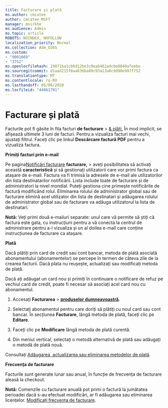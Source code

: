 ```yaml
---
title: Facturare și plată
ms.author: cmcatee
author: cmcatee-MSFT
manager: mnirkhe
ms.audience: Admin
ms.topic: article
ROBOTS: NOINDEX, NOFOLLOW
localization_priority: Normal
ms.collection: Adm_O365
ms.custom:
- "9001669"
- "3752"
ms.openlocfilehash: 19871ba1cb6d12be3c0eab462adcbe0840afeebe
ms.sourcegitcommit: d1aad215f8aa636ba89c93a13a0c9d90e997f752
ms.translationtype: MT
ms.contentlocale: ro-RO
ms.lasthandoff: 05/06/2020
ms.locfileid: "44061791"
---
```

# <a name="billing-and-payment"></a>Facturare și plată

Facturile pot fi găsite în fila facturi **de facturare** > [& plăți.](https://go.microsoft.com/fwlink/p/?linkid=848039)  În mod implicit, se afișează ultimele 3 luni de facturi.  Pentru a vizualiza facturi mai vechi, ajustați filtrul.  Faceți clic pe linkul **Descărcare factură PDF** pentru a vizualiza factura.

**Primiți facturi prin e-mail**

Pe pagina[Notificări facturare](https://go.microsoft.com/fwlink/p/?linkid=853212) **facturare,** > aveți posibilitatea să activați această **caracteristică** și să gestionați utilizatorii care vor primi factura ca atașare de e-mail. Factura va fi trimisă la adresele de e-mail ale utilizatorilor din lista destinatarilor notificării. Lista include toate de facturare și de administratori la nivel mondial.  Puteți gestiona cine primește notificările de factură modificând rolul.  Eliminarea rolului de administrator global sau de facturare elimină acel utilizator din lista de destinatari și adăugarea rolului de administrator global sau de facturare va adăuga utilizatorul la lista de destinatari.

**Notă:** Veți primi două e-mailuri separate: unul care vă permite să știți că factura este gata, cu instrucțiuni pentru a vă conecta la centrul de administrare pentru a-l vizualiza și un al doilea e-mail care conține instrucțiunea de facturare ca atașare.

**Plată**

Dacă plătiți prin card de credit sau cont bancar, metoda de plată asociată abonamentului (abonamentelor) se percepe în termen de câteva zile de la crearea facturii.  Dacă plata nu reușește, actualizați sau modificați metoda de plată. 

Dacă ați adăugat un card nou și primiți în continuare o notificare de refuz pe vechiul card de credit, poate fi necesar să asociați acel card nou cu abonamentul.

1. Accesați **Facturarea** > **[produselor dumneavoastră](https://go.microsoft.com/fwlink/p/?linkid=842054)**.

2. Selectați abonamentul pentru care doriți să plătiți cu noul card sau cont bancar. În secțiunea **Facturare**, lângă metoda de plată, faceți clic pe **Editare**.

3. Faceți clic pe **Modificare** lângă metoda de plată curentă.

4. Din meniul vertical, selectați o metodă alternativă de plată sau adăugați o metodă de plată nouă.

Consultați [Adăugarea, actualizarea sau eliminarea metodelor de plată](https://go.microsoft.com/fwlink/?linkid=2118133).

**Frecvența de facturare**

Facturile sunt generate lunar sau anual, în funcție de frecvența de facturare aleasă la checkout.  

**Notă:** Comenzile cu facturare anuală pot primi o factură la jumătatea perioadei dacă s-au efectuat modificări, ar fi adăugarea sau eliminarea licențelor.  [Modificați frecvența de facturare](https://go.microsoft.com/fwlink/?linkid=2119148).
